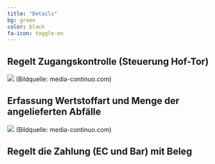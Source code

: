 ```yaml
---
title: "Details"
bg: green 
color: black
fa-icon: toggle-on
---
```


## Regelt Zugangskontrolle (Steuerung Hof-Tor)

**![](https://lh7-us.googleusercontent.com/P2-HHd_ti5ep4IoIQ1PRkIc0Mri_RKRMyip1e4Bfsq6RtAmV_NtxkfEOjubQEXVHUk5CaQtlLOURtTE0HPB74sXvJCVYSut_QVegXYfMUjCUPuAWQY8fK9XkbnrmgBdkb4xXIrEMfIVQxg9UkZfuUHc)** (Bildquelle: media-continuo.com)

## Erfassung Wertstoffart und Menge der angelieferten Abfälle

<!-- 
**![](https://lh7-us.googleusercontent.com/OseHZIhL5DUT0B34k1_t7vF6lwCU4DNZrySH-8vwrK-q17YHyCuVKn6ByD0DJN_oEVNYpmXTfGklBv0Z9mJFh-GyjlEzX86dGPNlNH9WHqWMYpjNQmh9e_mTeZNDtESyc7hPz4Bm3rxdoGnn3eBO6Js)**

-->
![](https://lh7-us.googleusercontent.com/iHXUyjdnd6mJjaYwIKObPmf2lLLcfwTp3ZJ6PTRjnvmwRxNQrpJ5BMb_QGbxrsh4Kx0gPecxENHXh8nHhy3DMIGWoYr58NYmxPL2e4DPFH_R9MYyCSs1dV-wZAYxCa2H1W1pnHGez1DpHH3p-sQa1e0)<!--{: width="250" }-->
(Bildquelle: media-continuo.com)

## Regelt die Zahlung (EC und Bar) mit Beleg
